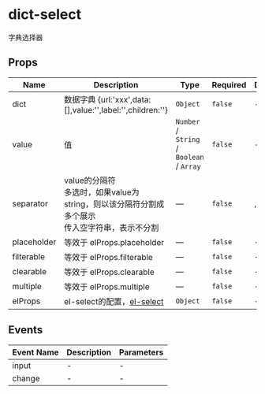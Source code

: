 # dict-select

字典选择器

## Props

<!-- @vuese:dict-select:props:start -->
|Name|Description|Type|Required|Default|
|---|---|---|---|---|
|dict|数据字典 {url:'xxx',data:[],value:'',label:'',children:''}|`Object`|`false`|-|
|value|值|`Number` /  `String` /  `Boolean` /  `Array`|`false`|-|
|separator|value的分隔符<br/> 多选时，如果value为string，则以该分隔符分割成多个展示<br/> 传入空字符串，表示不分割<br/>|—|`false`|,|
|placeholder|等效于 elProps.placeholder|—|`false`|-|
|filterable|等效于 elProps.filterable|—|`false`|-|
|clearable|等效于 elProps.clearable|—|`false`|-|
|multiple|等效于 elProps.multiple|—|`false`|-|
|elProps|el-select的配置，[el-select](https://element.eleme.cn/#/zh-CN/component/select#select-attributes)|`Object`|`false`|-|

<!-- @vuese:dict-select:props:end -->


## Events

<!-- @vuese:dict-select:events:start -->
|Event Name|Description|Parameters|
|---|---|---|
|input|-|-|
|change|-|-|

<!-- @vuese:dict-select:events:end -->



